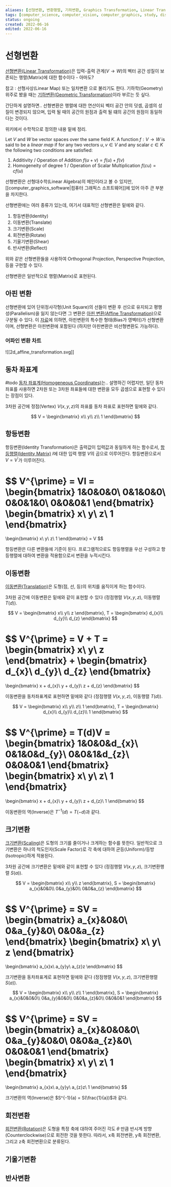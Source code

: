 ```yaml
---
aliases: [선형변환, 변환행렬, 기하변환, Graphics Transformation, Linear Transformation, Transformation Matrix]
tags: [computer_science, computer_vision, computer_graphics, study, display, programming, linear_algebra, mathematics, geometry]
status: ongoing
created: 2022-06-16
edited: 2022-06-16
---
```


# 선형변환
[선형변환(Linear Transformation)](https://en.wikipedia.org/wiki/Linear_map)은 입력-출력 관계($V \rightarrow W$)의 벡터 공간 성질이 보존되는 행렬(Matrix)에 대한 함수이다 - 아마도?

참고 : 선형사상(Linear Map) 또는 일차변환 으로 불리기도 한다. 기하학(Geometry) 위주로 봤을 때는 [기하변환(Geometric Transformation)](https://en.wikipedia.org/wiki/Geometric_transformation)이라 부르는 듯 싶다.

간단하게 설명하면.. 선형변환은 행렬에 대한 연산이되 벡터 공간 안의 덧셈, 곱셈의 성질이 변경되지 않으며, 입력 될 때의 공간의 원점과 출력 될 떄의 공간의 원점이 동일하다는 것이다.

위키에서 수학적으로 정의한 내용 밑에 정리.

Let $V$ and $W$ be vector spaces over the same field $K$. A function $f : V \rightarrow W$ is said to be a *linear map* if for any two vectors $u,v \in V$ and any scalar $c \in K$ the following two conditions are satisfied:
1. Additivity / Operation of Addition
$f(u+v)=f(u)+f(v)$
2. Homogeneity of degree 1 / Operation of Scalar Multiplication
$f(cu)=cf(u)$

선형변환은 선형대수학(Linear Algebra)의 메인이라고 볼 수 있지만, [[computer_graphics_software|컴퓨터 그래픽스 소프트웨어]]에 있어 아주 큰 부분을 차지한다.

선형변환에는 여러 종류가 있는데, 여기서 대표적인 선형변환은 밑에와 같다.
1. 항등변환(Identity)
2. 이동변환(Translate)
3. 크기변환(Scale)
4. 회전변환(Rotate)
5. 기울기변환(Shear)
6. 반사변환(Reflect)

위와 같은 선형변환들을 사용하여 Orthogonal Projection, Perspective Projection,  등을 구현할 수 있다.

선형변환은 일반적으로 행렬(Matrix)로 표현된다.

## 아핀 변환
선형변환에 있어 단위정사각형(Unit Square)의 선들이 변환 후 선으로 유지되고 평행성(Parallelism)을 잃지 않는다면 그 변환은 [아핀 변환(Affine Transformation)](https://en.wikipedia.org/wiki/Affine_transformation)으로 구분될 수 있다. 이 [자료](https://hooni-playground.com/1271/)에 의하면, 아핀변환의 특수한 형태(Bias가 영벡터)가 선형변환이며, 선형변환은 아핀변환에 포함된다 (하지만 아핀변환은 비선형변환도 가능하다).

### 어파인 변환 차트
![[2d_affine_transformation.svg]]

## 동차 좌표계
#todo [동차 좌표계(Homogeneous Coordinates)](https://en.wikipedia.org/wiki/Homogeneous_coordinates)는.. 설명하긴 어렵지만, 일단 동차 좌표를 사용하면 2차원 또는 3차원 좌표들에 대한 변환을 모두 곱셈으로 표현할 수 있다는 장점이 있다.

3차원 공간에 정점(Vertex) $V(x,y,z)$의 좌표를 동차 좌표로 표현하면 밑에와 같다.

$$
V = 
\begin{bmatrix}
    x\\
    y\\
    z\\
    1
\end{bmatrix}
$$

## 항등변환
항등변환(Identity Transformation)은 출력값이 입력값과 동일하게 하는 함수로서, [항등행렬(Identity Matrix)](https://en.wikipedia.org/wiki/Identity_matrix) $I$에 대한 입력 행렬 $V$의 곱으로 이루어진다. 항등변환으로서 $V = V^{\prime}$가 이루어진다.

$$
V^{\prime} = VI = 
\begin{bmatrix}
    1&0&0&0\\
    0&1&0&0\\
    0&0&1&0\\
    0&0&0&1
\end{bmatrix}
\begin{bmatrix}
    x\\
    y\\
    z\\
    1
\end{bmatrix}
=
\begin{bmatrix}
    x\\
    y\\
    z\\
    1
\end{bmatrix}
= V
$$

항등변환은 다른 변환들에 기준이 된다. 프로그램적으로도 항등행렬을 우선 구성하고 항등행렬에 대하여 변환을 적용함으로서 변환을 누적시킨다.

## 이동변환
[이동변환(Translation)](https://en.wikipedia.org/wiki/Translation_(geometry))은 도형(점, 선, 등)의 위치를 움직이게 하는 함수이다.

3차원 공간에 이동변환은 밑에와 같이 표현할 수 있다 (정점행렬 $V(x,y,z)$, 이동행렬 $T(d)$).

$$
V = 
\begin{bmatrix}
    x\\
    y\\
    z
\end{bmatrix}, 
T = 
\begin{bmatrix}
    d_{x}\\
    d_{y}\\
    d_{z}
\end{bmatrix}
$$

$$
V^{\prime} = V + T = 
\begin{bmatrix}
    x\\
    y\\
    z
\end{bmatrix}
+
\begin{bmatrix}
    d_{x}\\
    d_{y}\\
    d_{z}
\end{bmatrix}
=
\begin{bmatrix}
    x + d_{x}\\
    y + d_{y}\\
    z + d_{z}
\end{bmatrix}
$$

이동변환을 동차좌표계로 표현하면 밑에와 같다 (정점행렬 $V(x,y,z)$, 이동행렬 $T(d)$).

$$
V = 
\begin{bmatrix}
    x\\
    y\\
    z\\
    1
\end{bmatrix}, 
T = 
\begin{bmatrix}
    d_{x}\\
    d_{y}\\
    d_{z}\\
    1
\end{bmatrix}
$$

$$
V^{\prime} = T(d)V = 
\begin{bmatrix}
    1&0&0&d_{x}\\
    0&1&0&d_{y}\\
    0&0&1&d_{z}\\
    0&0&0&1
\end{bmatrix}
\begin{bmatrix}
    x\\
    y\\
    z\\
    1
\end{bmatrix}
=
\begin{bmatrix}
    x + d_{x}\\
    y + d_{y}\\
    z + d_{z}\\
    1
\end{bmatrix}
$$

이동변환의 역(Inverse)은 $T^{-1}(d) = T(-d)$과 같다.

## 크기변환
[크기변환(Scaling)](https://en.wikipedia.org/wiki/Scaling_(geometry))은 도형의 크기를 줄이거나 크게하는 함수를 뜻한다. 일반적으로 크기변환은 하나의 척도인자(Scale Factor)로 각 축에 대하여 균등(Uniform)/등방(Isotropic)하게 적용된다.

3차원 공간에 크기변환은 밑에와 같이 표현할 수 있다 (정점행렬 $V(x,y,z)$, 크기변환행렬 $S(a)$).

$$
V = 
\begin{bmatrix}
    x\\
    y\\
    z
\end{bmatrix}, 
S = 
\begin{bmatrix}
    a_{x}&0&0\\
    0&a_{y}&0\\
    0&0&a_{z}
\end{bmatrix}
$$

$$
V^{\prime} = SV = 
\begin{bmatrix}
    a_{x}&0&0\\
    0&a_{y}&0\\
    0&0&a_{z}
\end{bmatrix}
\begin{bmatrix}
    x\\
    y\\
    z
\end{bmatrix}
=
\begin{bmatrix}
    a_{x}x\\
    a_{y}y\\
    a_{z}z
\end{bmatrix}
$$

크기변환을 동차좌표계로 표현하면 밑에와 같다 (정점행렬 $V(x,y,z)$, 크기변환행렬 $S(a)$).

$$
V = 
\begin{bmatrix}
    x\\
    y\\
    z\\
    1
\end{bmatrix}, 
S = 
\begin{bmatrix}
    a_{x}&0&0&0\\
    0&a_{y}&0&0\\
    0&0&a_{z}&0\\
    0&0&0&1
\end{bmatrix}
$$

$$
V^{\prime} = SV = 
\begin{bmatrix}
    a_{x}&0&0&0\\
    0&a_{y}&0&0\\
    0&0&a_{z}&0\\
    0&0&0&1
\end{bmatrix}
\begin{bmatrix}
    x\\
    y\\
    z\\
    1
\end{bmatrix}
=
\begin{bmatrix}
    a_{x}x\\
    a_{y}y\\
    a_{z}z\\
    1
\end{bmatrix}
$$

크기변환의 역(Inverse)은 $S^{-1}(a) = S(\frac{1}{a})$과 같다.

## 회전변환
[회전변환(Rotation)](https://en.wikipedia.org/wiki/Rotation_(mathematics))은 도형을 특정 축에 대하여 주어진 각도 $\theta$ 만큼 반시계 방향(Counterclockwise)으로 회전한 것을 뜻한다. 따라서, x축 회전변환, y축 회전변환, 그리고 z축 회전변환으로 분류된다.



## 기울기변환

## 반사변환